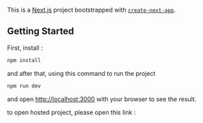This is a [Next.js](https://nextjs.org/) project bootstrapped with [`create-next-app`](https://github.com/vercel/next.js/tree/canary/packages/create-next-app).

## Getting Started

First, install :

```bash
npm install
```

and after that, using this command to run the project

```bash
npm run dev
```

and open [http://localhost:3000](http://localhost:3000) with your browser to see the result.

to open hosted project, please open this link : []()